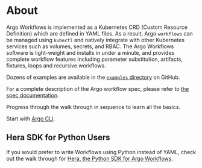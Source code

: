 # About

Argo Workflows is implemented as a Kubernetes CRD (Custom Resource Definition) which are defined in YAML files. As a
result, Argo `workflows` can be managed using `kubectl` and natively integrate with other Kubernetes services such as
volumes, secrets, and RBAC. The Argo Workflows software is light-weight and installs in under a minute, and provides
complete workflow features including parameter substitution, artifacts, fixtures, loops and recursive workflows.

Dozens of examples are available in
the [`examples` directory](https://github.com/argoproj/argo-workflows/tree/main/examples) on GitHub.

For a complete description of the Argo workflow spec, please refer
to [the spec documentation](../fields.md#workflowspec).

Progress through the walk through in sequence to learn all the basics.

Start with [Argo CLI](argo-cli.md).

## Hera SDK for Python Users

If you would prefer to write Workflows using Python instead of YAML, check out the walk through for
[Hera, the Python SDK for Argo Workflows](https://hera.readthedocs.io/en/stable/walk-through/quick-start/).
